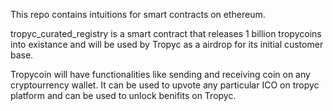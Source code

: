 This repo contains intuitions for smart contracts on ethereum.

tropyc_curated_registry is a smart contract that releases 1 billion tropycoins into existance and will be used by Tropyc 
as a airdrop for its initial customer base.

Tropycoin will have functionalities like sending and receiving coin on any cryptourrency wallet.
It can be used to upvote any particular ICO on tropyc platform and can be used to unlock benifits on Tropyc.
